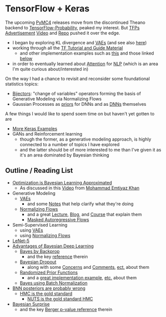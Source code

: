 
# TensorFlow + Keras

The upcoming [PyMC4](https://pypi.org/project/pymc4/) releases
move from the discontinued Theano backend to
[TensorFlow-Probability](https://www.tensorflow.org/probability),
peaked my interest.
But [TFPs](https://github.com/tensorflow/probability)
[Advertisement](https://medium.com/tensorflow/regression-with-probabilistic-layers-in-tensorflow-probability-e46ff5d37baf)
[Video](https://www.youtube.com/watch?v=BrwKURU-wpk)
and [Repo](https://github.com/tensorflow/probability/blob/master/tensorflow_probability/examples/jupyter_notebooks/Probabilistic_Layers_Regression.ipynb)
pushed it over the edge.

- I began by exploring KL divergence and [VAEs](https://github.com/tensorflow/probability/blob/master/tensorflow_probability/examples/vae.py)
(and see also [here](https://medium.com/tensorflow/variational-autoencoders-with-tensorflow-probability-layers-d06c658931b7))
- working through all the [TF Tutorial and Guide Material](https://www.tensorflow.org/overview)
  - and other implementation examples such as [this](http://krasserm.github.io/2019/03/14/bayesian-neural-networks/)
  and those linked [below](RL.md#outline--reading-list)
- in order to eventually learned about [Attention](https://www.tensorflow.org/tutorials/text/nmt_with_attention) for [NLP](https://www.youtube.com/watch?v=S27pHKBEp30) (which is an area I'm quite curious about/interested in)

On the way I had a chance to revisit and reconsider some foundational statistics topics: 
- [Bijectors](https://www.tensorflow.org/probability/api_docs/python/tfp/bijectors/Bijector): "change of variables" operators
  forming the basis of Generative Modeling via Normalizing Flows 
- Gaussian Processes as [priors](https://slideslive.com/38922672/invited-talk-functional-variational-bayesian-neural-networks?ref=account-folder-43024-folders) for DNNs and as [DNNs](https://twitter.com/EmtiyazKhan/status/1260842226822680576) themselves


A few things I would like to spend soem time on but haven't yet gotten to are
- [More Keras Examples](https://github.com/keras-team/keras/tree/master/examples)
- GANs and Reinforcement learning
  - though the former, as a generative modeling approach, is highly connected to a number of topics I have explored
  - and the latter should be of more interested to me than I've given it as it's an area dominated by Bayesian thinking


## Outline / Reading List

- [Optimization is Bayesian Learning Approximated](https://arxiv.org/abs/1906.02506)
  - As discussed in this [Video](https://slideslive.com/38923183/deep-learning-with-bayesian-principles) from [Mohammad Emtiyaz Khan](https://emtiyaz.github.io/)
- Generative Modeling
  - [VAEs](https://arxiv.org/abs/1312.6114)
    - and some [Notes](https://deepgenerativemodels.github.io/notes/index.html) that help clarify what they're doing
  - [Normalizing Flows](https://arxiv.org/abs/1908.09257)
    - and a great [Lecture](https://www.youtube.com/watch?v=3KUvxIOJD0k), [Blog](https://blog.evjang.com/2018/01/nf1.html), and [Course](https://deepgenerativemodels.github.io/notes/flow/) that explain them
    - [Masked Autoregressive Flows](https://arxiv.org/abs/1705.07057)
- Semi-Supervised Learning
  - using [VAEs](https://arxiv.org/abs/1406.5298)
  - using [Normalizing Flows](https://arxiv.org/abs/1912.13025)
- [LeNet-5](http://yann.lecun.com/exdb/lenet/)
- [Advantages of Bayesian Deep Learning](https://arxiv.org/abs/2001.10995)
  - [Bayes by Backprop](https://arxiv.org/abs/1505.05424)
    - and the key [reference](https://papers.nips.cc/paper/4329-practical-variational-inference-for-neural-networks) therein
  - [Bayesian Dropout](https://arxiv.org/abs/1506.02142)
    - along with some [Concerns](https://www.semanticscholar.org/paper/Risk-versus-Uncertainty-in-Deep-Learning-%3A-Bayes-%2C-Osband/dde4b95be20a160253a6cc9ecd75492a13d60c10) and [Comments](https://www.reddit.com/r/MachineLearning/comments/7bm4b2/d_what_is_the_current_state_of_dropout_as/),
    [ect.](https://www.reddit.com/r/MachineLearning/comments/8w0v9m/d_ian_osband_dropout_posteriors_give_bad/) about them
  - [Randomized Prior Functions](https://arxiv.org/abs/1806.03335)
    - and a [great implementation example](https://gdmarmerola.github.io/intro-randomized-prior-functions/), [etc.](https://gdmarmerola.github.io/risk-and-uncertainty-deep-learning/) about them
  - [Bayes using Batch Normalization](https://arxiv.org/abs/1802.06455)
- [BNN posteriors are probably wrong](https://arxiv.org/abs/1906.09686)
  - [HMC is the gold standard](https://arxiv.org/abs/1701.02434)
    - [NUTS is the gold standard HMC](https://arxiv.org/abs/1111.4246)
- [Bayesian Surprise](https://www.sciencedirect.com/science/article/abs/pii/S0378375802002823)
  - and the key [Berger p-value reference](https://www.jstor.org/stable/2685531) therein